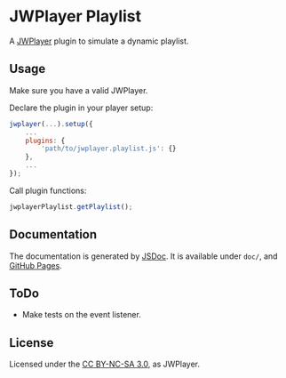 # JWPlayer Playlist

A [JWPlayer](http://www.jwplayer.com/) plugin to simulate a dynamic playlist.

## Usage

Make sure you have a valid JWPlayer.

Declare the plugin in your player setup:

```js
jwplayer(...).setup({
    ...
    plugins: {
        'path/to/jwplayer.playlist.js': {}
    },
    ...
});
```

Call plugin functions:

```js
jwplayerPlaylist.getPlaylist();
```

## Documentation

The documentation is generated by [JSDoc](http://usejsdoc.org/).
It is available under `doc/`, and [GitHub Pages](http://audetpascale.github.io/jwplayer-playlist/).

## ToDo

- Make tests on the event listener.

## License

Licensed under the [CC BY-NC-SA 3.0](http://creativecommons.org/licenses/by-nc-sa/3.0/), as JWPlayer.
